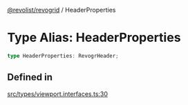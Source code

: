 [@revolist/revogrid](README.md) / HeaderProperties

# Type Alias: HeaderProperties

```ts
type HeaderProperties: RevogrHeader;
```

## Defined in

[src/types/viewport.interfaces.ts:30](https://github.com/revolist/revogrid/blob/0ab93afcbb5b98b002edc76b162fc6cdefa047cd/src/types/viewport.interfaces.ts#L30)
